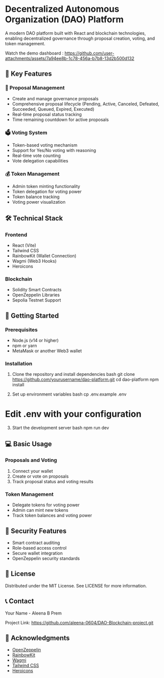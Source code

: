 # Decentralized Autonomous Organization (DAO) Platform

A modern DAO platform built with React and blockchain technologies, enabling decentralized governance through proposal creation, voting, and token management.

Watch the demo dashboard : 
https://github.com/user-attachments/assets/7a94ee8b-1c78-456a-b7b8-13d2b500d132


## 🌟 Key Features

### 💫 Proposal Management
- Create and manage governance proposals
- Comprehensive proposal lifecycle (Pending, Active, Canceled, Defeated, Succeeded, Queued, Expired, Executed)
- Real-time proposal status tracking
- Time remaining countdown for active proposals

### 🗳 Voting System
- Token-based voting mechanism
- Support for Yes/No voting with reasoning
- Real-time vote counting
- Vote delegation capabilities

### 💰 Token Management
- Admin token minting functionality
- Token delegation for voting power
- Token balance tracking
- Voting power visualization

## 🛠 Technical Stack

### Frontend
- React (Vite)
- Tailwind CSS
- RainbowKit (Wallet Connection)
- Wagmi (Web3 Hooks)
- Heroicons

### Blockchain
- Solidity Smart Contracts
- OpenZeppelin Libraries
- Sepolia Testnet Support

## 🚀 Getting Started

### Prerequisites
- Node.js (v14 or higher)
- npm or yarn
- MetaMask or another Web3 wallet

### Installation

1. Clone the repository and install dependencies
bash
git clone https://github.com/yourusername/dao-platform.git
cd dao-platform
npm install


2. Set up environment variables
bash
cp .env.example .env
# Edit .env with your configuration


3. Start the development server
bash
npm run dev


## 💻 Basic Usage

### Proposals and Voting
1. Connect your wallet
2. Create or vote on proposals
3. Track proposal status and voting results

### Token Management
- Delegate tokens for voting power
- Admin can mint new tokens
- Track token balances and voting power

## 🔐 Security Features
- Smart contract auditing
- Role-based access control
- Secure wallet integration
- OpenZeppelin security standards

## 📜 License

Distributed under the MIT License. See LICENSE for more information.


## 📞 Contact

Your Name - Aleena B Prem

Project Link: https://github.com/aleena-0604/DAO-Blockchain-project.git

## 🙏 Acknowledgments

- [OpenZeppelin](https://openzeppelin.com/)
- [RainbowKit](https://www.rainbowkit.com/)
- [Wagmi](https://wagmi.sh/)
- [Tailwind CSS](https://tailwindcss.com/)
- [Heroicons](https://heroicons.com/)
